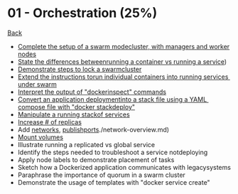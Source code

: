 # 01 - Orchestration (25%)

[Back](../ReadMe.md)

+ [Complete​ ​the​ ​setup​ ​of​ ​a​ ​swarm​ ​mode​ ​cluster,​ ​with​ ​managers​ ​and​ ​worker​ ​nodes](./setup-swarm-mode.md) 
+ [State​ ​the​ ​differences​ ​between​ ​running​ ​a​ ​container​ ​vs​ ​running​ ​a​ ​service](./container-vs-service.md))
+ [Demonstrate​ ​steps​ ​to​ ​lock​ ​a​ ​swarm​ ​cluster](./lock-swarm-cluster.md) 
+ [Extend​ ​the​ ​instructions​ ​to​ ​run​ ​individual​ ​containers​ ​into​ ​running​ ​services​ ​under​ ​swarm](./deploy-service-to-swarm.md) 
+ [Interpret​ ​the​ ​output​ ​of​ ​"docker​ ​inspect"​ ​commands](./inspect-service.md)
+ [Convert​ ​an​ ​application​ ​deployment​ ​into​ ​a​ ​stack​ ​file​ ​using​ ​a​ ​YAML​ ​compose​ ​file​ ​with "docker​ ​stack​ ​deploy"](./docker-stack-deploy.md) 
+ [Manipulate​ ​a​ ​running​ ​stack​ ​of​ ​services](./manipulate-stack-services.md)
+ [Increase​ ​#​ ​of​ ​replicas](./docker-service-scale.md)
+ Add​ [​networks](./networking.md),​ [​publish​ ​ports]()./network-overview.md) 
+ [Mount​ ​volumes](./volumes.md)
+ Illustrate​ ​running​ ​a​ ​replicated​ ​vs​ ​global​ ​service 
+ Identify​ ​the​ ​steps​ ​needed​ ​to​ ​troubleshoot​ ​a​ ​service​ ​not​ ​deploying 
+ Apply​ ​node​ ​labels​ ​to​ ​demonstrate​ ​placement​ ​of​ ​tasks 
+ Sketch​ ​how​ ​a​ ​Dockerized​ ​application​ ​communicates​ ​with​ ​legacy​ ​systems 
+ Paraphrase ​the​ ​importance​ ​of​ ​quorum​ ​in​ ​a​ ​swarm​ ​cluster 
+ Demonstrate​ ​the​ ​usage​ ​of​ ​templates​ ​with​ ​"docker​ ​service​ ​create" 

